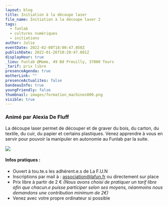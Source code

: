```yaml
---
layout: blog
title: Initiation à la découpe laser
file_name: Initiation à la découpe laser 2
tags:
  - funlab
  - cultures numériques
  - initiations
author: Julie
eventDate: 2022-02-08T18:00:47.050Z
publishDate: 2022-01-26T10:20:47.081Z
displayHour: true
_lieu: Funlab @Mame, 49 Bd Preuilly, 37000 Tours
_tarif: prix libre
presenceAgenda: true
motherLink: ""
presenceActualites: false
bandeauInfo: true
youngFriendly: false
thumbnail: images/formation_machines009.png
visible: true
---
```

### Animé par Alexia De Fluff

La découpe laser permet de découper et de graver du bois, du carton, du textile, du cuir, du papier et certains plastiques.
Venez apprendre à vous en servir pour pouvoir la manipuler en autonomie au Funlab par la suite.

![](images/formation_machines009.png)

#### Infos pratiques :

* Ouvert à tou.te.s les adhérent.e.s de La F.U.N
* Inscriptions par mail à : association@lafun.fr
  ou directement sur place
* Prix libre à partir de 2 €
  *(Nous avons choisi de pratiquer un tarif libre afin que chacun.e puisse participer selon ses moyens, néanmoins nous demandons une contribution minimum de 2€)*
* Venez avec votre propre ordinateur si possible
